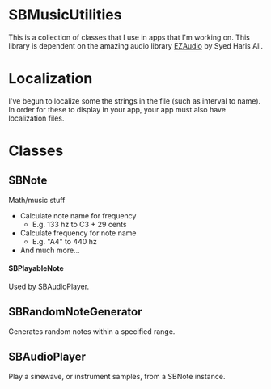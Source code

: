SBMusicUtilities
================

This is a collection of classes that I use in apps that I'm working on. This library is dependent on the amazing audio library [EZAudio](https://github.com/syedhali/EZAudio) by Syed Haris Ali.

# Localization

I've begun to localize some the strings in the file (such as interval to name). In order for these to display in your app, your app must also have localization files. 

# Classes

## SBNote
Math/music stuff

- Calculate note name for frequency
	- E.g. 133 hz to C3 + 29 cents
- Calculate frequency for note name
	- E.g. "A4" to 440 hz
- And much more...

#### SBPlayableNote
Used by SBAudioPlayer.

## SBRandomNoteGenerator

Generates random notes within a specified range.

## SBAudioPlayer
Play a sinewave, or instrument samples, from a SBNote instance.
